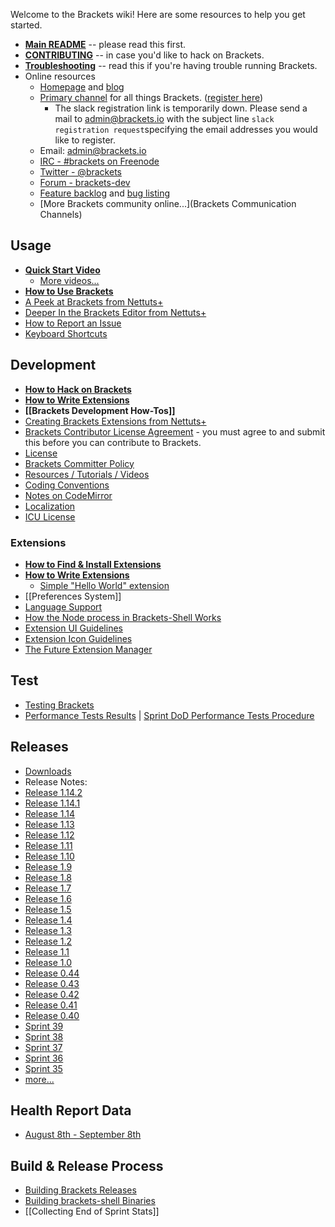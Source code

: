 Welcome to the Brackets wiki! Here are some resources to help you get started.

* **[Main README](https://github.com/adobe/brackets/blob/master/README.md)** -- please read this first.
* **[CONTRIBUTING](https://github.com/adobe/brackets/blob/master/CONTRIBUTING.md)** -- in case you'd like to hack on Brackets.
* **[Troubleshooting](https://github.com/adobe/brackets/wiki/Troubleshooting)** -- read this if you're having trouble running Brackets.
* Online resources
    * [Homepage](http://brackets.io/) and [blog](http://blog.brackets.io/)
    * [Primary channel](https://brackets.slack.com/) for all things Brackets. ([register here](https://brackets-slack.herokuapp.com/))
         *  The slack registration link is temporarily down. Please send a mail to admin@brackets.io with the subject line `slack registration request`specifying the email addresses you would like to register.
    * Email: admin@brackets.io
    * [IRC - #brackets on Freenode](http://webchat.freenode.net/?channels=brackets)
    * [Twitter - @brackets](http://twitter.com/brackets)
    * [Forum - brackets-dev](http://groups.google.com/group/brackets-dev)
    * [Feature backlog](https://trello.com/board/brackets/4f90a6d98f77505d7940ce88) and [bug listing](https://github.com/adobe/brackets/issues)
    * [More Brackets community online...](Brackets Communication Channels)

## Usage
* **[Quick Start Video](http://www.youtube.com/watch?v=VKitqLpJtAY&feature=plcp)**
    * [More videos...](https://github.com/adobe/brackets/wiki/Videos)
* **[How to Use Brackets](https://github.com/adobe/brackets/wiki/How-to-Use-Brackets)**
* [A Peek at Brackets from Nettuts+](http://net.tutsplus.com/tutorials/tools-and-tips/a-peek-at-brackets/)
* [Deeper In the Brackets Editor from Nettuts+](http://net.tutsplus.com/tutorials/tools-and-tips/deeper-in-the-brackets-editor)
* [How to Report an Issue](https://github.com/adobe/brackets/wiki/How-to-Report-an-Issue)
* [Keyboard Shortcuts](https://github.com/adobe/brackets/wiki/Brackets-Shortcuts)

## Development

* **[How to Hack on Brackets](https://github.com/adobe/brackets/wiki/How-to-Hack-on-Brackets)**
* **[How to Write Extensions](https://github.com/adobe/brackets/wiki/How-to-Write-Extensions)**
* **[[Brackets Development How-Tos]]**
* [Creating Brackets Extensions from Nettuts+](http://code.tutsplus.com/tutorials/creating-brackets-extensions--net-36781)
* [Brackets Contributor License Agreement](http://dev.brackets.io/brackets-contributor-license-agreement.html) - you must agree to and submit this before you can contribute to Brackets.
* [License](https://github.com/adobe/brackets/blob/master/LICENSE)
* [Brackets Committer Policy](https://github.com/adobe/brackets/wiki/Brackets-Committer-Policy)
* [Resources / Tutorials / Videos](https://github.com/adobe/brackets/wiki/Resources)
* [Coding Conventions](https://github.com/adobe/brackets/wiki/Brackets-Coding-Conventions)
* [Notes on CodeMirror](https://github.com/adobe/brackets/wiki/Notes-on-CodeMirror)
* [Localization](https://github.com/adobe/brackets/wiki/Localization)
* [ICU License](http://source.icu-project.org/repos/icu/icu/tags/release-58-rc/LICENSE)

### Extensions
* **[How to Find & Install Extensions](https://github.com/adobe/brackets/wiki/Brackets-Extensions)**
* **[How to Write Extensions](https://github.com/adobe/brackets/wiki/How-to-Write-Extensions)**
    * [Simple "Hello World" extension](https://github.com/adobe/brackets/wiki/Simple-%22Hello-World%22-extension)
* [[Preferences System]]
* [Language Support](https://github.com/adobe/brackets/wiki/Language-Support)
* [How the Node process in Brackets-Shell Works](wiki/Brackets-Node-Process:-Overview-for-Developers)
* [Extension UI Guidelines](https://github.com/adobe/brackets/wiki/Extension-UI-Guidelines)
* [Extension Icon Guidelines](https://github.com/adobe/brackets/wiki/Extension-Icon-Guidelines)
* [The Future Extension Manager](https://github.com/adobe/brackets/wiki/Research:-Extension-Management)

## Test

* [Testing Brackets](https://github.com/adobe/brackets/wiki/Testing-Brackets)
* [Performance Tests Results](https://docs.google.com/spreadsheet/ccc?key=0Aras0diokeHxdEc5RGtOeVI0V0xGU3FPUXBuX3ZYTlE) | [Sprint DoD Performance Tests Procedure](https://github.com/adobe/brackets/wiki/Performance-Tests-Procedure)

## Releases

* [Downloads](http://download.brackets.io)
* Release Notes:
 * [Release 1.14.2](https://github.com/adobe/brackets/wiki/Release-Notes:-1.14.2)
 * [Release 1.14.1](https://github.com/adobe/brackets/wiki/Release-Notes:-1.14.1)
 * [Release 1.14](https://github.com/adobe/brackets/wiki/Release-Notes:-1.14)
 * [Release 1.13](https://github.com/adobe/brackets/wiki/Release-Notes:-1.13)
 * [Release 1.12](https://github.com/adobe/brackets/wiki/Release-Notes:-1.12)
 * [Release 1.11](https://github.com/adobe/brackets/wiki/Release-Notes:-1.11)
 * [Release 1.10](https://github.com/adobe/brackets/wiki/Release-Notes:-1.10)
 * [Release 1.9](https://github.com/adobe/brackets/wiki/Release-Notes:-1.9)
 * [Release 1.8](https://github.com/adobe/brackets/wiki/Release-Notes:-1.8)
 * [Release 1.7](https://github.com/adobe/brackets/wiki/Release-Notes:-1.7)
 * [Release 1.6](https://github.com/adobe/brackets/wiki/Release-Notes:-1.6)
 * [Release 1.5](https://github.com/adobe/brackets/wiki/Release-Notes:-1.5)
 * [Release 1.4](https://github.com/adobe/brackets/wiki/Release-Notes:-1.3)
 * [Release 1.3](https://github.com/adobe/brackets/wiki/Release-Notes:-1.3)
 * [Release 1.2](https://github.com/adobe/brackets/wiki/Release-Notes:-1.2)
 * [Release 1.1](https://github.com/adobe/brackets/wiki/Release-Notes:-1.1)
 * [Release 1.0](https://github.com/adobe/brackets/wiki/Release-Notes:-1.0)
 * [Release 0.44](https://github.com/adobe/brackets/wiki/Release-Notes:-0.44)
 * [Release 0.43](https://github.com/adobe/brackets/wiki/Release-Notes:-0.43)
 * [Release 0.42](https://github.com/adobe/brackets/wiki/Release-Notes:-0.42)
 * [Release 0.41](https://github.com/adobe/brackets/wiki/Release-Notes:-0.41)
 * [Release 0.40](https://github.com/adobe/brackets/wiki/Release-Notes:-0.40)
 * [Sprint 39](https://github.com/adobe/brackets/wiki/Release-Notes:-Sprint-39)
 * [Sprint 38](https://github.com/adobe/brackets/wiki/Release-Notes:-Sprint-38)
 * [Sprint 37](https://github.com/adobe/brackets/wiki/Release-Notes:-Sprint-37)
 * [Sprint 36](https://github.com/adobe/brackets/wiki/Release-Notes:-Sprint-36)
 * [Sprint 35](https://github.com/adobe/brackets/wiki/Release-Notes:-Sprint-35)
 * [more...](https://github.com/adobe/brackets/wiki/Release-Notes)

## Health Report Data
 * [August 8th - September 8th](https://github.com/adobe/brackets/wiki/Health-Report-Data)


## Build & Release Process

* [Building Brackets Releases](https://github.com/adobe/brackets/wiki/Building-Brackets-Releases)
* [Building brackets-shell Binaries](https://github.com/adobe/brackets-shell/wiki/Building-Brackets-Shell)
* [[Collecting End of Sprint Stats]]